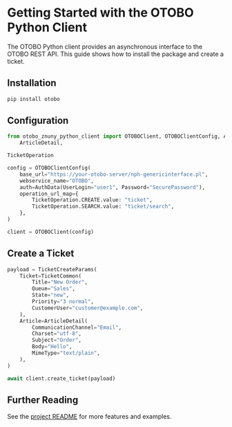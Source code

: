 # Getting Started with the OTOBO Python Client

The OTOBO Python client provides an asynchronous interface to the OTOBO REST API. This guide shows how to install the
package and create a ticket.

## Installation

```bash
pip install otobo
```

## Configuration

```python
from otobo_znuny_python_client import OTOBOClient, OTOBOClientConfig, AuthData, TicketCreateParams, TicketCommon,
    ArticleDetail,

TicketOperation

config = OTOBOClientConfig(
    base_url="https://your-otobo-server/nph-genericinterface.pl",
    webservice_name="OTOBO",
    auth=AuthData(UserLogin="user1", Password="SecurePassword"),
    operation_url_map={
        TicketOperation.CREATE.value: "ticket",
        TicketOperation.SEARCH.value: "ticket/search",
    },
)

client = OTOBOClient(config)
```

## Create a Ticket

```python
payload = TicketCreateParams(
    Ticket=TicketCommon(
        Title="New Order",
        Queue="Sales",
        State="new",
        Priority="3 normal",
        CustomerUser="customer@example.com",
    ),
    Article=ArticleDetail(
        CommunicationChannel="Email",
        Charset="utf-8",
        Subject="Order",
        Body="Hello",
        MimeType="text/plain",
    ),
)

await client.create_ticket(payload)
```

## Further Reading

See the [project README](../README.md) for more features and examples.
